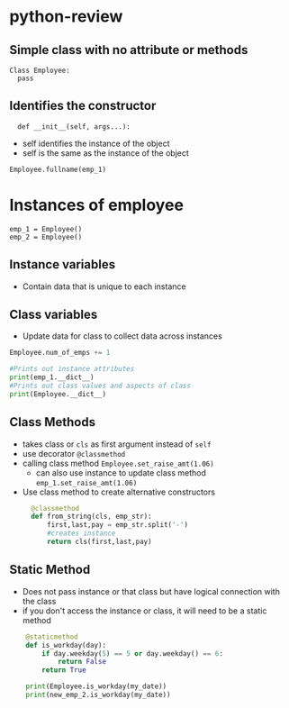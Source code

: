 # python-review

## Simple class with no attribute or methods
```
Class Employee:
  pass
```

## Identifies the constructor
```
  def __init__(self, args...):
```
- self identifies the instance of the object
- self is the same as the instance of the object

```
Employee.fullname(emp_1)
```
# Instances of employee
```
emp_1 = Employee()
emp_2 = Employee()
```

## Instance variables

- Contain data that is unique to each instance

## Class variables
- Update data for class to collect data across instances

```python
Employee.num_of_emps += 1
```
```python
#Prints out instance attributes
print(emp_1.__dict__)
#Prints out class values and aspects of class
print(Employee.__dict__)
```

## Class Methods
- takes class or `cls` as first argument instead of `self`
- use decorator `@classmethod`
- calling class method `Employee.set_raise_amt(1.06)`
  - can also use instance to update class method `emp_1.set_raise_amt(1.06)`
- Use class method to create alternative constructors
  ```python
    @classmethod
    def from_string(cls, emp_str):
        first,last,pay = emp_str.split('-')
        #creates instance
        return cls(first,last,pay)
  ```
## Static Method
  - Does not pass instance or that class but have logical connection with the class
  - if you don't access the instance or class, it will need to be a static method

```python
    @staticmethod
    def is_workday(day):
        if day.weekday(5) == 5 or day.weekday() == 6:
            return False
        return True

    print(Employee.is_workday(my_date))
    print(new_emp_2.is_workday(my_date))
```